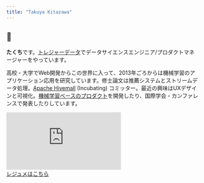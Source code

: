 ```yaml
---
title: "Takuya Kitazawa"
---
```


## &#x1f44b;

**たくち**です。[トレジャーデータ](http://treasuredata.co.jp/)でデータサイエンスエンジニア/プロダクトマネージャーをやっています。

高校・大学でWeb開発からこの世界に入って、2013年ごろからは機械学習のアプリケーション応用を研究しています。修士論文は推薦システムとストリームデータ処理。[Apache Hivemall](https://github.com/apache/incubator-hivemall/) (Incubating) コミッター。最近の興味はUXデザインと可視化。[機械学習ベースのプロダクト](https://speakerdeck.com/takuti/machine-learning-and-natural-language-processing-on-treasure-cdp)を開発したり、国際学会・カンファレンスで発表したりしています。

<span class="iframe-container">
  <iframe src="https://www.youtube.com/embed/videoseries?list=PLlPB-75bA51dGSvPdvkciCrQEi266Xjha" frameborder="0" allow="accelerometer; autoplay; encrypted-media; gyroscope; picture-in-picture" allowfullscreen></iframe>
</span>

<div class="pagination__buttons">
  <span class="button">
    <a href="/cv">
        <span class="button__text">レジュメはこちら</span>
    </a>
  </span>
</div>